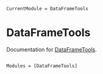 ```@meta
CurrentModule = DataFrameTools
```

# DataFrameTools

Documentation for [DataFrameTools](https://github.com/okatsn/DataFrameTools.jl).

```@index
```

```@autodocs
Modules = [DataFrameTools]
```
